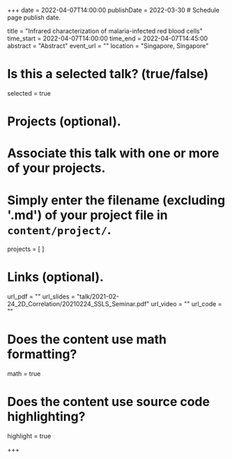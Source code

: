 +++
date = 2022-04-07T14:00:00 
publishDate = 2022-03-30 # Schedule page publish date.

title = "Infrared characterization of malaria-infected red blood cells"
time_start = 2022-04-07T14:00:00
time_end = 2022-04-07T14:45:00
abstract = "Abstract"
event_url = ""
location = "Singapore, Singapore"

# Is this a selected talk? (true/false)
selected = true



# Projects (optional).
#   Associate this talk with one or more of your projects.
#   Simply enter the filename (excluding '.md') of your project file in `content/project/`.
projects = [ ]

# Links (optional).
url_pdf = ""
url_slides = "talk/2021-02-24_2D_Correlation/20210224_SSLS_Seminar.pdf"
url_video = ""
url_code = ""

# Does the content use math formatting?
math = true

# Does the content use source code highlighting?
highlight = true

+++


